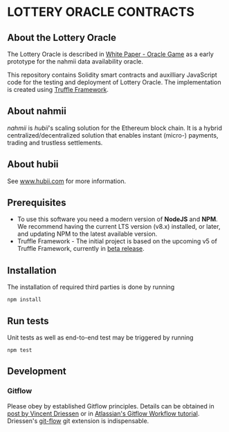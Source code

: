 # LOTTERY ORACLE CONTRACTS

## About the Lottery Oracle

The Lottery Oracle is described in [White Paper - Oracle Game](README.md) as a early prototype for the nahmii data availability oracle.

This repository contains Solidity smart contracts and auxilliary JavaScript code for the testing and deployment of Lottery Oracle. The implementation is created using [Truffle Framework](https://truffleframework.com/).

## About nahmii

_nahmii_ is _hubii_'s scaling solution for the Ethereum block chain. It is a
hybrid centralized/decentralized solution that enables instant
(micro-) payments, trading and trustless settlements.

## About hubii

See www.hubii.com for more information.

## Prerequisites

* To use this software you need a modern version of **NodeJS** and **NPM**.
  We recommend having the current LTS version (v8.x) installed, or
  later, and updating NPM to the latest available version.
* Truffle Framework - The initial project is based on the upcoming v5 of Truffle Framework, currently in [beta release](https://github.com/trufflesuite/truffle/releases).

## Installation

The installation of required third parties is done by running

    npm install

## Run tests

Unit tests as well as end-to-end test may be triggered by running

    npm test

## Development
### Gitflow
Please obey by established Gitflow principles. Details can be obtained in [post by Vincent Driessen](http://nvie.com/posts/a-successful-git-branching-model/) or in [Atlassian's Gitflow Workflow tutorial](https://www.atlassian.com/git/tutorials/comparing-workflows/gitflow-workflow). Driessen's [git-flow](https://github.com/nvie/gitflow) git extension is indispensable.

